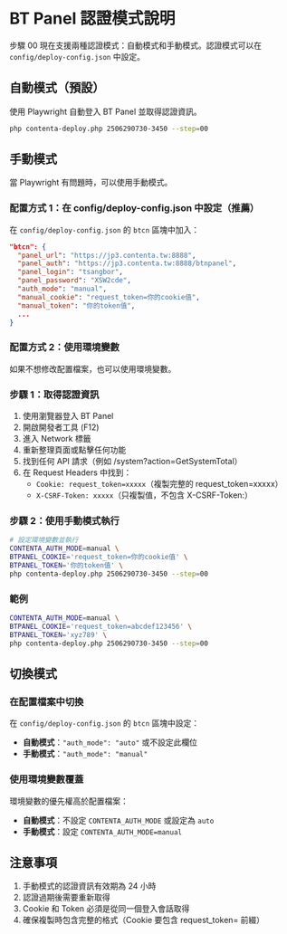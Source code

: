 # BT Panel 認證模式說明

步驟 00 現在支援兩種認證模式：自動模式和手動模式。認證模式可以在 `config/deploy-config.json` 中設定。

## 自動模式（預設）

使用 Playwright 自動登入 BT Panel 並取得認證資訊。

```bash
php contenta-deploy.php 2506290730-3450 --step=00
```

## 手動模式

當 Playwright 有問題時，可以使用手動模式。

### 配置方式 1：在 config/deploy-config.json 中設定（推薦）

在 `config/deploy-config.json` 的 `btcn` 區塊中加入：

```json
"btcn": {
  "panel_url": "https://jp3.contenta.tw:8888",
  "panel_auth": "https://jp3.contenta.tw:8888/btnpanel",
  "panel_login": "tsangbor",
  "panel_password": "XSW2cde",
  "auth_mode": "manual",
  "manual_cookie": "request_token=你的cookie值",
  "manual_token": "你的token值",
  ...
}
```

### 配置方式 2：使用環境變數

如果不想修改配置檔案，也可以使用環境變數。

### 步驟 1：取得認證資訊

1. 使用瀏覽器登入 BT Panel
2. 開啟開發者工具 (F12)
3. 進入 Network 標籤
4. 重新整理頁面或點擊任何功能
5. 找到任何 API 請求（例如 /system?action=GetSystemTotal）
6. 在 Request Headers 中找到：
   - `Cookie: request_token=xxxxx`（複製完整的 request_token=xxxxx）
   - `X-CSRF-Token: xxxxx`（只複製值，不包含 X-CSRF-Token:）

### 步驟 2：使用手動模式執行

```bash
# 設定環境變數並執行
CONTENTA_AUTH_MODE=manual \
BTPANEL_COOKIE='request_token=你的cookie值' \
BTPANEL_TOKEN='你的token值' \
php contenta-deploy.php 2506290730-3450 --step=00
```

### 範例

```bash
CONTENTA_AUTH_MODE=manual \
BTPANEL_COOKIE='request_token=abcdef123456' \
BTPANEL_TOKEN='xyz789' \
php contenta-deploy.php 2506290730-3450 --step=00
```

## 切換模式

### 在配置檔案中切換

在 `config/deploy-config.json` 的 `btcn` 區塊中設定：
- **自動模式**：`"auth_mode": "auto"` 或不設定此欄位
- **手動模式**：`"auth_mode": "manual"`

### 使用環境變數覆蓋

環境變數的優先權高於配置檔案：
- **自動模式**：不設定 `CONTENTA_AUTH_MODE` 或設定為 `auto`
- **手動模式**：設定 `CONTENTA_AUTH_MODE=manual`

## 注意事項

1. 手動模式的認證資訊有效期為 24 小時
2. 認證過期後需要重新取得
3. Cookie 和 Token 必須是從同一個登入會話取得
4. 確保複製時包含完整的格式（Cookie 要包含 request_token= 前綴）